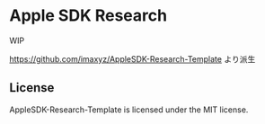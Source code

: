 # Apple SDK Research 

WIP

https://github.com/imaxyz/AppleSDK-Research-Template より派生

## License
AppleSDK-Research-Template is licensed under the MIT license.
